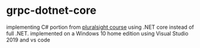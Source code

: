 # grpc-dotnet-core
implementing C# portion from [pluralsight course](https://app.pluralsight.com/library/courses/grpc-enhancing-application-communication/table-of-contents)
using .NET core instead of full .NET.
implemented on a Windows 10 home edition using Visual Studio 2019 and vs code 
